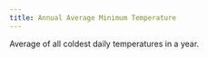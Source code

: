 ```yaml
---
title: Annual Average Minimum Temperature
---
```


Average of all coldest daily temperatures in a year.